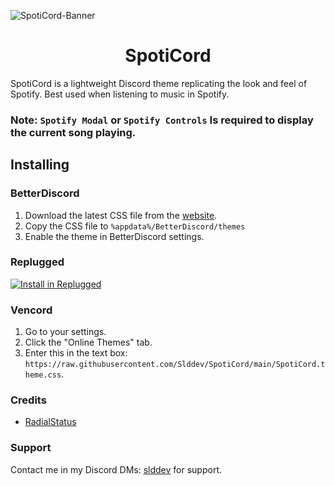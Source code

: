 ![SpotiCord-Banner](https://github.com/Slddev/SpotiCord/assets/74999267/34f7cb25-bb66-4b68-a164-62decfdbc25d)

<h1 align="center">SpotiCord</h1>
SpotiCord is a lightweight Discord theme replicating the look and feel of Spotify. Best used when listening to music in Spotify.

### Note: `Spotify Modal` or `Spotify Controls` Is required to display the current song playing.

## Installing

### BetterDiscord

1. Download the latest CSS file from the [website](https://betterdiscord.app/Download?id=601).
2. Copy the CSS file to `%appdata%/BetterDiscord/themes`
3. Enable the theme in BetterDiscord settings.

### Replugged

[![Install in Replugged](https://img.shields.io/badge/-Install%20in%20Replugged-blue?style=for-the-badge&logo=none)](https://replugged.dev/install?identifier=gq.sappy.SpotiCord)

### Vencord

1. Go to your settings.
2. Click the "Online Themes" tab.
3. Enter this in the text box:
   `https://raw.githubusercontent.com/Slddev/SpotiCord/main/SpotiCord.theme.css`.

### Credits

-   [RadialStatus](https://github.com/DiscordStyles/RadialStatus)

### Support

Contact me in my Discord DMs: [slddev](https://discord.com/users/741262207391629343/profile) for
support.
